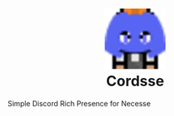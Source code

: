 <h1 align="center">
  <img src="https://github.com/lepaks/cordsse/blob/main/src/main/resources/preview.png?raw=true" width="120"><br>
  Cordsse
</h1>

Simple Discord Rich Presence for Necesse
